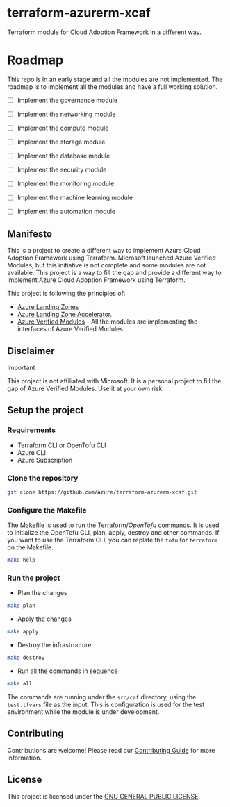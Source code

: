 # terraform-azurerm-xcaf
Terraform module for Cloud Adoption Framework in a different way.

# Roadmap
This repo is in an early stage and all the modules are not implemented. The roadmap is to implement all the modules and have a full working solution.

- [ ] Implement the governance module
- [ ] Implement the networking module
- [ ] Implement the compute module
- [ ] Implement the storage module
- [ ] Implement the database module
- [ ] Implement the security module
- [ ] Implement the monitoring module
- [ ] Implement the machine learning module
- [ ] Implement the automation module


## Manifesto

This is a project to create a different way to implement Azure Cloud Adoption Framework using Terraform. Microsoft launched Azure Verified Modules, but this initiative is not complete and some modules are not available. 
This project is a way to fill the gap and provide a different way to implement Azure Cloud Adoption Framework using Terraform.

This project is following the principles of:

- [Azure Landing Zones](https://learn.microsoft.com/en-us/azure/cloud-adoption-framework/ready/landing-zone/) 
- [Azure Landing Zone Accelerator](https://github.com/Azure/ALZ-Landing-Zone-Accelerator).
- [Azure Verified Modules](https://azure.github.io/Azure-Verified-Modules/) - All the modules are implementing the interfaces of Azure Verified Modules.


## Disclaimer
>[!IMPORTANT]
This project is not affiliated with Microsoft. It is a personal project to fill the gap of Azure Verified Modules. Use it at your own risk.


## Setup the project

### Requirements

- Terraform CLI or OpenTofu CLI
- Azure CLI
- Azure Subscription

### Clone the repository

```bash
git clone https://github.com/Azure/terraform-azurerm-xcaf.git
```

### Configure the Makefile

The Makefile is used to run the Terraform/*OpenTofu* commands. It is used to initialize the OpenTofu CLI, plan, apply, destroy and other commands.
If you want to use the Terraform CLI, you can replate the `tofu` for `terraform` on the Makefile.

```bash
make help
```


### Run the project

- Plan the changes
```bash
make plan
```

- Apply the changes
```bash
make apply
```

- Destroy the infrastructure
```bash
make destroy
```


- Run all the commands in sequence
```bash
make all
```

The commands are running under the `src/caf` directory, using the `test.tfvars` file as the input. This is configuration is used for the test environment while the module is under development.


## Contributing

Contributions are welcome! Please read our [Contributing Guide](CONTRIBUTING.md) for more information.

## License

This project is licensed under the [GNU GENERAL PUBLIC LICENSE](LICENSE).